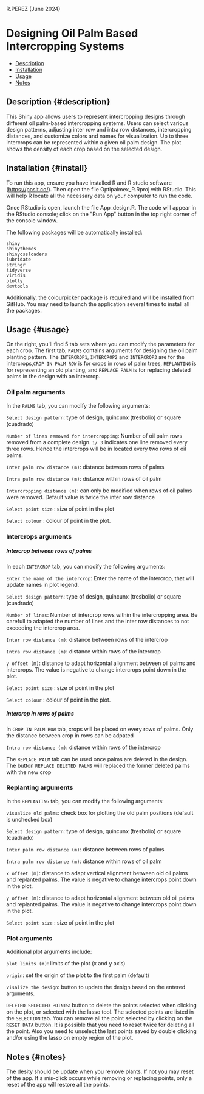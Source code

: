 R.PEREZ (June 2024)

# Designing Oil Palm Based Intercropping Systems

 
-   [Description](#description)
-   [Installation](#install)
-   [Usage](#usage)
-   [Notes](#notes)


## Description {#description}

This Shiny app allows users to represent intercropping designs through different oil palm-based intercropping systems. Users can select various design patterns, adjusting inter row and intra row distances, intercropping distances, and customize colors and names for visualization. Up to three intercrops can be represented within a given oil palm design. The plot shows the density of each crop based on the selected design.

## Installation {#install}
To run this app, ensure you have installed R and R studio software (https://posit.co/).
Then open the file Optipalmex_R.Rproj with RStudio. This will help R locate all the necessary data on your computer to run the code.

Once RStudio is open, launch the file App_design.R. The code will appear in the RStudio console; click on the "Run App" button in the top right corner of the console window.

The following packages will be automatically installed:

    shiny
    shinythemes
    shinycssloaders
    lubridate
    stringr
    tidyverse
    viridis
    plotly
    devtools

Additionally, the colourpicker package is required and will be installed from GitHub. You may need to launch the application several times to install all the packages.

## Usage {#usage}

On the right, you'll find 5 tab sets where you can modify the parameters for each crop. The first tab, ``PALMS`` contains arguments for designing the oil palm planting pattern. The ``INTERCROP1``, ``INTERCROP2`` and ``INTERCROP3`` are for the intercrops,``CROP IN PALM ROW`` is for crops in rows of palm trees, ``REPLANTING`` is for representing an old planting, and ``REPLACE PALM`` is for replacing deleted palms in the design with an intercrop.

### Oil palm arguments

In the ``PALMS`` tab, you can modify the following arguments:


``Select design pattern``: type of design, quincunx (tresbolio) or square (cuadrado) 

``Number of lines removed for intercropping``: Number of oil palm rows removed from a complete design. ``1/ 3`` indicates one line removed every three rows. Hence the intercrops will be in located every two rows of oil palms.

``Inter palm row distance (m)``: distance between rows of palms

``Intra palm row distance (m)``: distance within rows of oil palm

``Intercropping distance (m)``: can only be modified when rows of oil palms were removed. Default value is twice the inter row distance

``Select point size`` : size of point in the plot

``Select colour`` : colour of  point in the plot.

### Intercrops arguments

##### Intercrop between rows of palms 
In each ``INTERCROP`` tab, you can modify the following arguments:

``Enter the name of the intercrop``: Enter the name of the intercrop, that will update names in plot legend.

``Select design pattern``: type of design, quincunx (tresbolio) or square (cuadrado) 

``Number of lines``: Number of intercrop rows within the intercropping area. Be carefull to adapted the number of lines and the inter row distances to not exceeding the intercrop area.

``Inter row distance (m)``: distance between rows of the intercrop

``Intra row distance (m)``: distance within rows of the intercrop

``y offset (m)``: distance to adapt horizontal alignment between oil palms and intercrops. The value is negative to change intercrops point down in the plot.

``Select point size`` : size of point in the plot

``Select colour`` : colour of  point in the plot.


##### Intercrop in rows of palms
In ``CROP IN PALM ROW`` tab, crops will be placed on every rows of palms. Only the distance between crop in rows can be adpated

``Intra row distance (m)``: distance within rows of the intercrop

The ``REPLACE PALM`` tab can be used once palms are deleted in the design. The button ``REPLACE DELETED PALMS`` will replaced the former deleted palms with the new crop 



### Replanting  arguments

In the ``REPLANTING`` tab, you can modify the following arguments:

``visualize old palms``: check box for plotting the old palm positions (default is unchecked box)

``Select design pattern``: type of design, quincunx (tresbolio) or square (cuadrado) 

``Inter palm row distance (m)``: distance between rows of palms

``Intra palm row distance (m)``: distance within rows of oil palm

``x offset (m)``: distance to adapt vertical alignment between old oil palms and replanted palms. The value is negative to change intercrops point down in the plot.

``y offset (m)``: distance to adapt horizontal alignment between old oil palms and replanted palms. The value is negative to change intercrops point down in the plot.

``Select point size`` : size of point in the plot


### Plot arguments

Additional plot arguments include:

``plot limits (m)``: limits of the plot (x and y axis)

``origin``: set the origin of the plot to the first palm (default)

``Visalize the design``: button to update the design based on the entered arguments.

``DELETED SELECTED POINTS``: button to delete the points selected when clicking on the plot, or selected with the lasso tool. The selected points are listed in the ``SELECTION`` tab. You can remove all the point selected by clicking on the ``RESET DATA`` button. It is possible that you need to reset twice for deleting all the point. Also you need to unselect the last points saved by double clicking and/or using the lasso on empty region of the plot. 


## Notes {#notes}
The desity should be update when you remove plants. If not you may reset of the app.
If a mis-click occurs while removing or replacing points, only a reset of the app will restore all the points.
